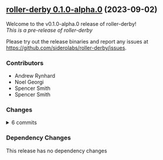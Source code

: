 ## [roller-derby 0.1.0-alpha.0](https://github.com/siderolabs/roller-derby/releases/tag/v0.1.0-alpha.0) (2023-09-02)

Welcome to the v0.1.0-alpha.0 release of roller-derby!  
*This is a pre-release of roller-derby*



Please try out the release binaries and report any issues at
https://github.com/siderolabs/roller-derby/issues.

### Contributors

* Andrew Rynhard
* Noel Georgi
* Spencer Smith
* Spencer Smith

### Changes
<details><summary>6 commits</summary>
<p>

* [`bcc5238`](https://github.com/siderolabs/roller-derby/commit/bcc5238b7b1bea399db51695e48bdb95acf12d3d) chore: test gh actions
* [`3ac3c92`](https://github.com/siderolabs/roller-derby/commit/3ac3c924cb2730c28945d7f99cddb3c26a8812d5) chore: testing
* [`8f31ddf`](https://github.com/siderolabs/roller-derby/commit/8f31ddf7c4eeda366bf782e37418c436b8f5022a) testing
* [`1884e88`](https://github.com/siderolabs/roller-derby/commit/1884e88b3314277d44f2bad40517318f15e6c944) test: test me
* [`5530552`](https://github.com/siderolabs/roller-derby/commit/5530552543ef19ca2db3857c5c7c88b1a6970251) test: test ff merge with bot
* [`ad3ee50`](https://github.com/siderolabs/roller-derby/commit/ad3ee509d92826baa83b38d16bb2a8bb21631d45) Initial commit
</p>
</details>

### Dependency Changes

This release has no dependency changes

